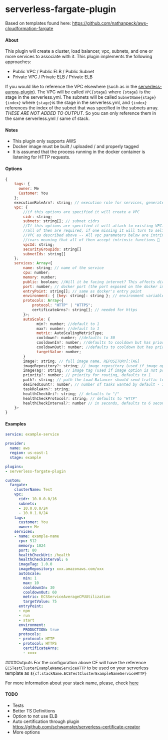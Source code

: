 # serverless-fargate-plugin

Based on templates found here: https://github.com/nathanpeck/aws-cloudformation-fargate

#### About
This plugin will create a cluster, load balancer, vpc, subnets, and one or more services to associate with it. This plugin implements the following approaches:

- Public VPC / Public ELB / Public Subnet 
- Private VPC / Private ELB / Private ELB

If you would like to reference the VPC elsewhere (such as in the [serverless-aurora-plugin](https://github.com/honerlaw/serverless-aurora-plugin)). The VPC will be called `VPC{stage}` where `{stage}` is the stage in the serverless.yml. The subnets will be called `SubnetName{stage}{index}` where `{stage}`is the stage in the serverless.yml, and `{index}` references the index of the subnet that was specified in the subnets array. *THESE ARE NOT ADDED TO OUTPUT*. So you can only reference them in the same serverless.yml / same cf stack.

#### Notes
- This plugin only supports AWS
- Docker image must be built / uploaded / and properly tagged
- It is assumed that the process running in the docker container is listening for HTTP requests.

#### Options
```javascript
{
    tags: {
      owner: Me
      Customer: You
    };
    executionRoleArn?: string; // execution role for services, generated if not specified
    vpc: {
        //if this options are specified it will create a VPC
        cidr: string;
        subnets: string[]; // subnet cidrs
        //If this options are specified it will attach to existing VPC.
        //all of then are required, if one missing it will turn to self-created 
        //VPC as described above -- All vpc parameters below are intrinsic safe 
        //ivars meaning that all of then accept intrinsic functions 💪
        vpcId: string;
        securityGroupIds: string[]
        subnetIds: string[]
    };
    services: Array<{
        name: string; // name of the service
        cpu: number;
        memory: number;
        public: boolean; //Will it be facing internet? This affects directly what security groups will be auto created
        port: number; // docker port (the port exposed on the docker image) - if not specified random port will be used - usefull for busy private subnets 
        entryPoint: string[]; // same as docker's entry point
        environment: { [key: string]: string }; // environment variables passed to docker container
        protocols: Array<{
            protocol: "HTTP" | "HTTPS";
            certificateArns?: string[]; // needed for https
        }>;
        autoScale: {
              min?: number; //default to 1
              max?: number; //default to 1
              metric: AutoScalingMetricType;
              cooldown?: number; //defaults to 30
              cooldownIn?: number; //defaults to cooldown but has priority over it
              cooldownOut?: number; //defaults to cooldown but has priority over it
              targetValue: number;
        }
        image?: string; // full image name, REPOSITORY[:TAG]
        imageRepository?: string; // image repository (used if image option is not provided)
        imageTag?: string; // image tag (used if image option is not provided)
        priority?: number; // priority for routing, defaults to 1
        path?: string; // path the Load Balancer should send traffic to, defaults to '*'
        desiredCount?: number; // number of tasks wanted by default - if not specified defaults to 1
        taskRoleArn?: string;
        healthCheckUri?: string; // defaults to "/"
        healthCheckProtocol?: string; // defaults to "HTTP"
        healthCheckInterval?: number // in seconds, defaults to 6 seconds
    }>
}
```

#### Examples
```yaml
service: example-service

provider:
  name: aws
  region: us-east-1
  stage: example

plugins:
- serverless-fargate-plugin

custom:
  fargate:
    clusterName: Test
    vpc:
      cidr: 10.0.0.0/16
      subnets:
      - 10.0.0.0/24
      - 10.0.1.0/24
    tags:
      customer: You
      owner: Me
    services:
    - name: example-name
      cpu: 512
      memory: 1024
      port: 80
      healthCheckUri: /health
      healthCheckInterval: 6
      imageTag: 1.0.0
      imageRepository: xxx.amazonaws.com/xxx
      autoScale:
        min: 1
        max: 10
        cooldownIn: 30
        cooldownOut: 60
        metric: ECSServiceAverageCPUUtilization
        targetValue: 75
      entryPoint:
      - npm
      - run
      - start
      environment:
        PRODUCTION: true
      protocols:
      - protocol: HTTP
      - protocol: HTTPS
        certificateArns:
        - xxxx

```

####Outputs
  For the configuration above CF will have the reference `ECSTestClusterExampleNameServiceHTTP` to be used on your serverless template as `${cf:stackName.ECSTestClusterExampleNameServiceHTTP}`

  For more information about your stack name, please, check [here][1] 
  
  [1]: https://serverless.com/framework/docs/providers/aws/guide/variables#reference-cloudformation-outputs
  
#### TODO
- Tests
- Better TS Definitions
- Option to not use ELB
- Auto certification through plugin https://github.com/schwamster/serverless-certificate-creator
- More options
